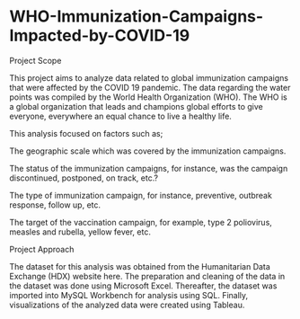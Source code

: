 # WHO-Immunization-Campaigns-Impacted-by-COVID-19
Project Scope

This project aims to analyze data related to global immunization campaigns that were affected by the COVID 19 pandemic. The data regarding the water points was compiled by the World Health Organization (WHO). The WHO is a global organization that leads and champions global efforts to give everyone, everywhere an equal chance to live a healthy life.

This analysis focused on factors such as;

The geographic scale which was covered by the immunization campaigns.

The status of the immunization campaigns, for instance, was the campaign discontinued, postponed, on track, etc.?

The type of immunization campaign, for instance, preventive, outbreak response, follow up, etc.

The target of the vaccination campaign, for example, type 2 poliovirus, measles and rubella, yellow fever, etc.

Project Approach

The dataset for this analysis was obtained from the Humanitarian Data Exchange (HDX) website here. The preparation and cleaning of the data in the dataset was done using Microsoft Excel. Thereafter, the dataset was imported into MySQL Workbench for analysis using SQL. Finally, visualizations of the analyzed data were created using Tableau.
